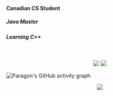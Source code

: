 <br>
<p align="center">
<h4>Canadian CS Student</h4>
<h5>Java Master</h5>
<h5>Learning C++</h5>
</p>
<br>

<p align="center">
 <img src="https://github-readme-stats.vercel.app/api/top-langs/?username=Tri11Paragon&count_private=true&show_icons=true&theme=dark&layout=compact">
 <img src="https://github-readme-stats.vercel.app/api?username=Tri11Paragon&count_private=true&show_icons=true&theme=dark">
</p>
 
![Paragon's GitHub activity graph](https://activity-graph.herokuapp.com/graph?username=Tri11Paragon&hide_border=true&theme=redical)

<p align="center">
 <img src="https://github-readme-streak-stats.herokuapp.com/?user=Tri11Paragon"></img>
</p>

